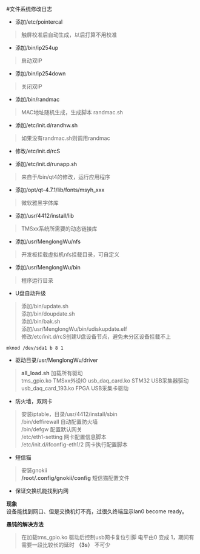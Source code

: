 #文件系统修改日志


* 添加/etc/pointercal  
> 触屏校准后自动生成，以后打算不用校准

* 添加/bin/ip254up  
> 启动双IP

* 添加/bin/ip254down  
> 关闭双IP

* 添加/bin/randmac  
> MAC地址随机生成，生成脚本 randmac.sh

* 添加/etc/init.d/randhw.sh  
> 如果没有randmac.sh则调用randmac

* 修改/etc/init.d/rcS

* 添加/etc/init.d/runapp.sh                     
> 来自于/bin/qt4的修改，运行应用程序

* 添加/opt/qt-4.7.1/lib/fonts/msyh_xxx  
> 微软雅黑字体库

* 添加/usr/4412/install/lib  
> TMSxx系统所需要的动态链接库

* 添加/usr/MenglongWu/nfs  
> 开发板挂载虚拟机nfs挂载目录，可自定义

* 添加/usr/MenglongWu/bin   
> 程序运行目录

* U盘自动升级
> 添加/bin/update.sh  
> 添加/bin/doupdate.sh  
> 添加/bin/bak.sh  
> 添加/usr/MenglongWu/bin/udiskupdate.elf  
> 修改/etc/init.d/rcS创建U盘设备节点，避免未分区设备挂载不上

```
mknod /dev/sda1 b 8 1 
```

* 驱动目录/usr/MenglongWu/driver  
> **all_load.sh** 加载所有驱动  
> tms_gpio.ko TMSxx外设IO
> usb_daq_card.ko STM32 USB采集器驱动
> usb_daq_card_193.ko FPGA USB采集卡驱动

* 防火墙，双网卡
> 安装iptable，目录/usr/4412/install/sbin  
> /bin/deffirewall 自动配置防火墙  
> /bin/defgw 配置默认网关  
> /etc/eth1-setting 网卡配置信息脚本  
> /etc/init.d/ifconfig-eth1/2 网卡执行配置脚本


* 短信猫
> 安装gnokii  
> **/root/.config/gnokii/config** 短信猫配置文件

* 保证交换机能找到内网

**现象**  
设备能找到网口、但是交换机灯不亮，过很久终端显示lan0 become ready。

**愚钝的解决方法**
> 在加载tms_gpio.ko 驱动后控制usb网卡复位引脚
> 电平由0 变成 1，期间有需要一段比较长的延时 **（3s）** 不可少










